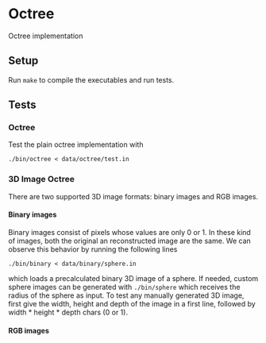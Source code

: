 # Octree

Octree implementation

## Setup

Run `make` to compile the executables and run tests.

## Tests

### Octree

Test the plain octree implementation with

```
./bin/octree < data/octree/test.in
```

### 3D Image Octree

There are two supported 3D image formats: binary images and RGB images.

#### Binary images

Binary images consist of pixels whose values are only 0 or 1. In these kind of images, both the original an reconstructed image are the same. We can observe this behavior by running the following lines

```
./bin/binary < data/binary/sphere.in
```

which loads a precalculated binary 3D image of a sphere. If needed, custom sphere images can be generated with `./bin/sphere` which receives the radius of the sphere as input. To test any manually generated 3D image, first give the width, height and depth of the image in a first line, followed by width \* height \* depth chars (0 or 1).

#### RGB images


